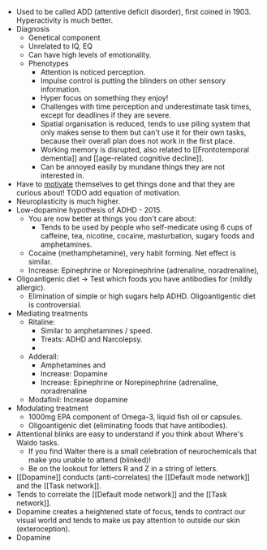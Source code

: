 - Used to be called ADD (attentive deficit disorder), first coined in 1903. Hyperactivity is much better.
- Diagnosis
	- Genetical component
	- Unrelated to IQ, EQ
	- Can have high levels of emotionality.
	- Phenotypes
		- Attention is noticed perception.
		- Impulse control is putting the blinders on other sensory information.
		- Hyper focus on something they enjoy!
		- Challenges with time perception and underestimate task times, except for deadlines if they are severe.
		- Spatial organisation is reduced, tends to use piling system that only makes sense to them but can't use it for their own tasks, because their overall plan does not work in the first  place.
		- Working memory is disrupted, also related to [[Frontotemporal dementia]] and [[age-related cognitive decline]].
		- Can be annoyed easily by mundane things they are not interested in.
- Have to [motivate]([[Motivation]]) themselves to get things done and that they are curious about! TODO add equation of motivation.
- Neuroplasticity is much higher.
- Low-dopamine hypothesis of ADHD - 2015.
	- You are now better at things you don't care about:
		- Tends to be used by people who self-medicate using 6 cups of caffeine, tea, nicotine, cocaine, masturbation, sugary foods and amphetamines.
	- Cocaine (methamphetamine), very habit forming. Net effect is similar.
	- Increase: Epinephrine or Norepinephrine (adrenaline, noradrenaline),
- Oligoantigenic diet -> Test which foods you have antibodies for (mildly allergic).
	- Elimination of simple or high sugars help ADHD. Oligoantigentic diet is controversial.
- Mediating treatments
	- Ritaline:
		- Similar to amphetamines / speed.
		- Treats: ADHD and Narcolepsy.
		-
	- Adderall:
		- Amphetamines and
		- Increase: Dopamine
		- Increase: Epinephrine or Norepinephrine (adrenaline, noradrenaline
	- Modafinil: Increase dopamine
- Modulating treatment
	- 1000mg EPA component of Omega-3, liquid fish oil or capsules.
	- Oligoantigenic diet (eliminating foods that have antibodies).
- Attentional blinks are easy to understand if you think about Where's Waldo tasks.
	- If you find Walter there is a small celebration of neurochemicals that make you unable to attend (blinked)!
	- Be on the lookout for letters R and Z in a string of letters.
- [[Dopamine]] conducts (anti-correlates) the [[Default mode network]] and the [[Task network]].
- Tends to correlate the [[Default mode network]] and the [[Task network]].
- Dopamine creates a heightened state of focus, tends to contract our visual world  and tends to make us pay attention to outside our skin (exteroception).
- Dopamine